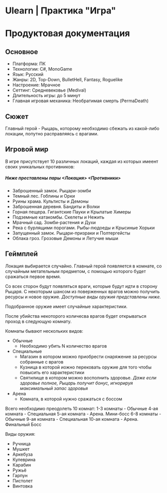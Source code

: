 # Ulearn | Практика "Игра"
# Продуктовая документация
## Основное
- Платформа: ПК
- Технологии: C#, MonoGame
- Язык: Русский
- Жанры: 2D, Top-Down, BulletHell, Fantasy, Roguelike
- Настроение: Мрачное
- Сеттинг: Средневековье (Medival)
- Длительность игры: до 5 минут
- Главная игровая механика: Необратимая смерть (PermaDeath)

## Сюжет
Главный герой - Рыцарь, которому необходимо сбежать из какой-либо локации, попутно расправляясь с врагами.

## Игровой мир
В игре присутствует 10 различных локаций, каждая из которых имеент своих уникальных противников:
##### Ниже преставлены пары \<Локация> \<Противники>
- Заброшенный замок. Рыцари-зомби
- Темный лес. Гоблины и Орки
- Руины храма.  Культисты и Демоны
- Заброшенная деревня. Бандиты и Волки
- Горная пещера. Гигантские Пауки и Крылатые Химеры
- Подземные катакомбы. Скелеты и Нежить
- Мрачный сад. Зомби-растения и Духи
- Река с бурлящими порогами. Рыбы-людоеды и Крысиные Хорьки
- Запущенный замок. Рыцари-призраки и Полтергейсты
- Облака гроз. Грозовые Демоны и Летучие мыши

## Геймплей
Локация выбирается случайно.
Главный герой появляется в комнате, со случайным метательным предметом, с помощью которого будет сражаться первое время.

Со всех сторон будут появляться враги, которые будут идти в сторону Рыцаря. С некоторым шансом из поверженных врагов можно получить ресурсы и новое оружие. *Доступные виды оружия представлены ниже.*

Подобранное оружие имеет случайные характеристики.

После убийства некоторого количесва врагов будет открываться проход в следующую комнату.



Комнаты бывают нескольких видов:
- Обычные
  - Необходимо убить N количество врагов
- Специальные
  - Магазин в котором можно приобрести снаряжение за ресурсы собранные с врагов
  - Кузница в которой иожно перековать оружие для того чтобы повысить его характеристики
  - Святилище в котором можно восполнить здоровье. *Даже если здоровье полное, Рыцарь получит бонус, игнорируя максимальный запас здоровья*
- Арена
  - Комната, в которой нужно сражаться с боссом

Всего необходимо преодолеть 10 комнат:
1-3 комнаты - Обычные
4-ая комната - Специальная
5-ая комната - Арена. Мини-босс
6-8 комнаты - Обычные
9-ая комната - Специальная
10-ая комната - Арена. Финальный Босс

Виды оружия:
- Ручница
- Мушкет
- Аркебуза
- Кулеврина
- Карабин
- Ружьё
- Гарпун
- Пистолет
- Винтовка







